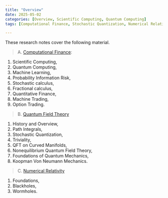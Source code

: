 ```yaml
---
title: "Overview"
date: 2025-05-02
categories: [Overview, Scientific Computing, Quantum Computing]
tags: [Computational Finance, Stochastic Quantization, Numerical Relativity]

---
```



These research notes cover the following material.
>A. [Computational Finance](https://en.wikipedia.org/wiki/Computational_finance):
1. Scientific Computing, 
2. Quantum Computing, 
3. Machine Learning,
4. Probability Information Risk, 
5. Stochastic calculus, 
6. Fractional calculus, 
7. Quantitative Finance, 
8. Machine Trading, 
9. Option Trading. 

>B. [Quantum Field Theory](https://en.wikipedia.org/wiki/Quantum_field_theory)
1. History and Overview,
2. Path Integrals, 
3. Stochastic Quantization, 
4. Triviality, 
5. QFT on Curved Manifolds, 
6. Nonequilibrium Quantum Field Theory, 
7. Foundations of Quantum Mechanics, 
8. Koopman Von Neumann Mechanics. 

>C. [Numerical Relativity](https://en.wikipedia.org/wiki/General_relativity)
1. Foundations, 
2. Blackholes, 
3. Wormholes.